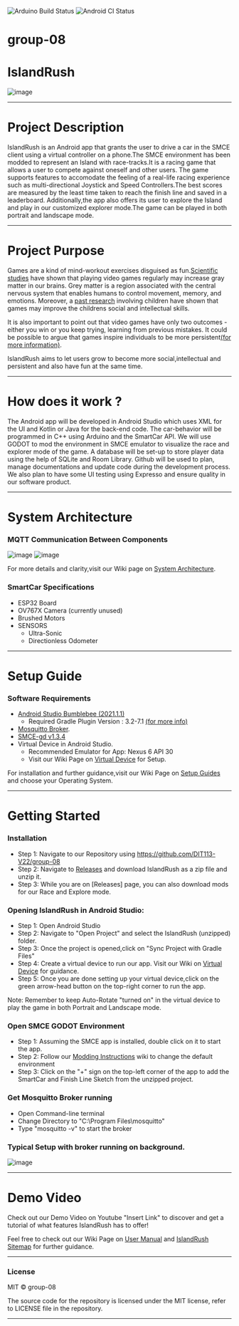 ![Arduino Build Status](https://github.com/DIT113-V22/group-08/actions/workflows/arduino-build.yml/badge.svg)
![Android CI Status](https://github.com/DIT113-V22/group-08/actions/workflows/android-ci.yml/badge.svg)
# group-08
#     IslandRush
![image](https://user-images.githubusercontent.com/91395562/170861601-f80e94f5-4d06-4b17-9295-689fb2818471.png)
***
# Project Description
IslandRush is an Android app that grants the user to drive a car in the SMCE client using a virtual controller on a phone.The SMCE environment has been modded to represent an Island with race-tracks.It is a racing game that allows a user to compete against oneself and other users.
The game supports features to accomodate the feeling of a real-life racing experience such as multi-directional Joystick and Speed Controllers.The best scores are measured by the least time taken to reach the finish line and saved in a leaderboard.
Additionally,the app also offers its user to explore the Island and play in our customized explorer mode.The game can be played in both portrait and landscape mode.
***
# Project Purpose
Games are a kind of mind-workout exercises disguised as fun.[Scientific studies](https://www.sciencealert.com/gamers-have-more-grey-matter-and-better-brain-connectivity-study-suggests) have shown that playing video games regularly may increase gray matter in our brains. Grey matter is a region associated with the central nervous system that enables humans to control movement, memory, and emotions. Moreover, a [past research](https://www.independent.co.uk/games/video-games-children-learning-intelligence-social-skills-study-a6920961.html) involving children have shown that games may improve the childrens social and intellectual skills.

It is also important to point out that video games have only two outcomes -either you win or you keep trying, learning from previous mistakes. It could be possible to argue that games inspire individuals to be more persistent[(for more information)](https://www.edutopia.org/blog/neurologist-makes-case-video-game-model-learning-tool).

IslandRush aims to let users grow to become more social,intellectual and persistent and also have fun at the same time.
***
# How does it work ?
The Android app will be developed in Android Studio which uses XML for the UI and Kotlin or Java for the back-end code. The car-behavior will be programmed in C++ using Arduino and the SmartCar API. We will use GODOT to mod the environment in SMCE emulator to visualize the race and explorer mode of the game. A database will be set-up to store player data using the help of SQLite and Room Library. Github will be used to plan, manage documentations and update code during the development process. We also plan to have some UI testing using Expresso and ensure quality in our software product.
***
# System Architecture
### MQTT Communication Between Components

![image](https://user-images.githubusercontent.com/91395562/170117168-38bb8330-cdb9-4f63-9207-d5e69586391b.png)
![image](https://user-images.githubusercontent.com/91395562/170123349-4aa88ede-7eca-400d-8c26-636bdeda88f8.png)

For more details and clarity,visit our Wiki page on [System Architecture](https://github.com/DIT113-V22/group-08/wiki/System-Architecture).

### SmartCar Specifications
* ESP32 Board
* OV767X Camera (currently unused)
* Brushed Motors
* SENSORS
  - Ultra-Sonic
  - Directionless Odometer
***
# Setup Guide
### Software Requirements
* [Android Studio Bumblebee (2021.1.1)](https://developer.android.com/studio/archive)
  - Required Gradle Plugin Version :  3.2-7.1 [(for more info)](https://developer.android.com/studio/releases/gradle-plugin)
* [Mosquitto Broker](https://mosquitto.org/download/).
* [SMCE-gd v1.3.4](https://github.com/ItJustWorksTM/smce-gd/releases/tag/v1.3.4) 
* Virtual Device in Android Studio.
  - Recommended Emulator for App: Nexus 6 API 30
  - Visit our Wiki Page on [Virtual Device](https://github.com/DIT113-V22/group-08/wiki/Virtual-Device) for Setup.

For installation and further guidance,visit our Wiki Page on [Setup Guides](https://github.com/DIT113-V22/group-08/wiki/Setup-Guides) and choose your Operating System.

***
# Getting Started
### Installation

* Step 1: Navigate to our Repository using https://github.com/DIT113-V22/group-08
* Step 2: Navigate to [Releases](https://github.com/DIT113-V22/group-08/releases) and download IslandRush as a zip file and unzip it. 
* Step 3: While you are on [Releases] page, you can also download mods for our Race and Explore mode.

### Opening IslandRush in Android Studio:
* Step 1: Open Android Studio
* Step 2: Navigate to "Open Project" and select the IslandRush (unzipped) folder.
* Step 3: Once the project is opened,click on "Sync Project with Gradle Files"
* Step 4: Create a virtual device to run our app. Visit our Wiki on [Virtual Device](https://github.com/DIT113-V22/group-08/wiki/Virtual-Device) for guidance.
* Step 5: Once you are done setting up your virtual device,click on the green arrow-head button on the top-right corner to run the app.

Note: Remember to keep Auto-Rotate "turned on" in the virtual device to play the game in both Portrait and Landscape mode.

### Open SMCE GODOT Environment
* Step 1: Assuming the SMCE app is installed, double click on it to start the app. 
* Step 2: Follow our [Modding Instructions](https://github.com/DIT113-V22/group-08/wiki/Modding-Instructions) wiki to change the default environment
* Step 3: Click on the "+" sign on the top-left corner of the app to add the SmartCar and Finish Line Sketch from the unzipped project.

### Get Mosquitto Broker running
* Open Command-line terminal
* Change Directory to "C:\Program Files\mosquitto"
* Type "mosquitto -v" to start the broker

### Typical Setup with broker running on background.
![image](https://user-images.githubusercontent.com/91395562/170592178-e08fefa4-7b16-4a57-b60b-a99bc02a5b40.png)

***
# Demo Video
Check out our Demo Video on Youtube "Insert Link" to discover and get a tutorial of what features IslandRush has to offer!

Feel free to check out our Wiki Page on [User Manual](https://github.com/DIT113-V22/group-08/wiki/User-Manual) and [IslandRush Sitemap](https://github.com/DIT113-V22/group-08/wiki/IslandRush-Sitemap) for further guidance.
***
### License
MIT © group-08

The source code for the repository is licensed under the MIT license, refer to LICENSE file in the repository.
***






